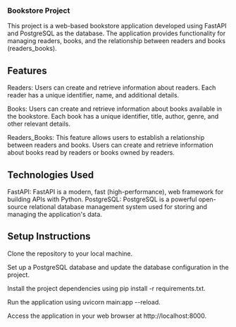 ### Bookstore Project
This project is a web-based bookstore application developed using FastAPI and PostgreSQL as the database. The application provides functionality for managing readers, books, and the relationship between readers and books (readers_books).
## Features
Readers: Users can create and retrieve information about readers. Each reader has a unique identifier, name, and additional details.

Books: Users can create and retrieve information about books available in the bookstore. Each book has a unique identifier, title, author, genre, and other relevant details.

Readers_Books: This feature allows users to establish a relationship between readers and books. Users can create and retrieve information about books read by readers or books owned by readers.
## Technologies Used
FastAPI: FastAPI is a modern, fast (high-performance), web framework for building APIs with Python.
PostgreSQL: PostgreSQL is a powerful open-source relational database management system used for storing and managing the application's data.
## Setup Instructions
Clone the repository to your local machine.

Set up a PostgreSQL database and update the database configuration in the project.

Install the project dependencies using pip install -r requirements.txt.

Run the application using uvicorn main:app --reload.

Access the application in your web browser at http://localhost:8000.

